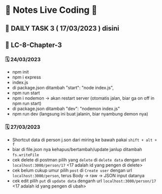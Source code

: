 # 📝 Notes Live Coding 📝

## 📌 DAILY TASK 3 ( 17/03/2023 ) disini

## 📌 LC-8-Chapter-3

### 🗓️ 24/03/2023
- npm init
- npm i express
- index.js
- di package.json ditambah "start": "node index.js",
- npm run start
- npm i nodemon -> akan restart server (otomatis jalan, biar ga on off in npm run start)
- di package.json ditambah "dev": "nodemon index.js"
- npm run dev (langsung ini buat jalanin, biar nyambung demon nya)

### 🗓️ 27/03/2023
- Shortcut data di person j.son dari miring ke bawah pakai `shift + alt + f`
- biar di file.json nya kehapus/bertambah/update janlup ditambah `fs.writeFile`
- cek delete di postman pilih yang `delete` di `delete data` dengan url `localhost:3000/person/17` <17 adalah id yang pengen di delete>
- cek belum cukup umur pilih `post` di `Create user` dengan url `localhost:3000/person`, terus Body -> raw -> JSON input datanya
- cek edit pilih `put` di `update data` denganh url `localhost:3000/person/17` <17 adalah id yang pengen di ubah>